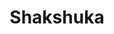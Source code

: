 ---
title: Shakshuka
categories: breakfast
featured_image: /images/recipes/shakshuka.jpeg
recipe:
  servings: serves 2
  ingredients_markdown: |-
    * 1 tbsp vegetable oil
    * 1 small red onion, chopped
    * 1 garlic clove, minced
    * 1 red bell pepper, chopped
    * 2 tbsp tomato paste
    * ¼ tsp fine sea salt
    * 1 tsp ground cumin
    * 1½ tsp smoked paprika
    * ¼ teaspoon red pepper flakes or chilli powder
    * 1 400g can crushed tomatoes
    * 2 large eggs
    * 2 tbsp chopped fresh coriander  
    * Crusty bread for serving

  directions_markdown: |-
    1. Warm the oil in a large frying pan over medium heat. Fry the onion for a few minutes, then add garlic, bell pepper, and spices. Cook, stirring often, until the onions are tender and turning translucent, about 4 to 6 minutes.
    
    2. Add the tomato paste and stir for 1 minute.

    3. Pour in the crushed tomatoes with their juices and add the cilantro. Stir, and let the mixture come to a simmer. Reduce the heat as necessary to maintain a gentle simmer, stir in the spinach and cook for 5 minutes to give the flavors time to meld.
    
    4. Use the back of a spoon to make a well near the perimeter and crack the egg directly into it. Repeat with the remaining egg.

    5. Cover with a lid and cook over a medium-low heat, checking often. They eggs are done when the eggwhites are an opaque white.

    6. Take off the heat and top with fresh cilantro leaves. Serve in bowls with crusty bread on the side.
---